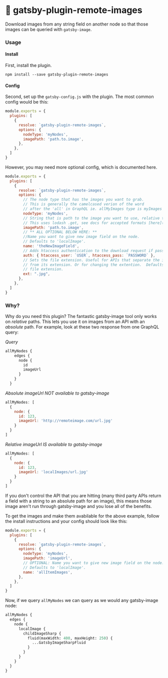 # :floppy_disk: gatsby-plugin-remote-images
Download images from any string field on another node so that those images can be queried with `gatsby-image`.

### Usage
#### Install
First, install the plugin.

`npm install --save gatsby-plugin-remote-images`

#### Config
Second, set up the `gatsby-config.js` with the plugin.
The most common config would be this:
```javascript
module.exports = {
  plugins: [
    {
      resolve: `gatsby-plugin-remote-images`,
      options: {
        nodeType: 'myNodes',
        imagePath: 'path.to.image',
      },
    },
  ]
}
```
However, you may need more optional config, which is documented here.
```javascript
module.exports = {
  plugins: [
    {
      resolve: `gatsby-plugin-remote-images`,
      options: {
        // The node type that has the images you want to grab.
        // This is generally the camelcased verion of the word
        // after the 'all' in GraphQL ie. allMyImages type is myImages
        nodeType: 'myNodes',
        // String that is path to the image you want to use, relative to the node.
        // This uses lodash .get, see docs for accepted formats [here](https://lodash.com/docs/4.17.11#get).
        imagePath: 'path.to.image',
        // ** ALL OPTIONAL BELOW HERE: ** 
        //Name you want to give new image field on the node.
        // Defaults to 'localImage'.
        name: 'theNewImageField',
        // Adds htaccess authentication to the download request if passed in.
        auth: { htaccess_user: `USER`, htaccess_pass: `PASSWORD` },
        // Sets the file extension. Useful for APIs that separate the image file path
        // from its extension. Or for changing the extention.  Defaults to existing
        // file extension.
        ext: ".jpg",
      },
    },
  ]
}
```

### Why?
Why do you need this plugin? The fantastic gatsby-image tool only works on _relative_ paths.  This lets you use it on images from an API with an _absolute_ path.  For example, look at these two response from one GraphQL query:

*Query*
```graphql
allMyNodes {
    edges {
      node {
        id
        imageUrl
      }
    }
  }
```

*Absolute imageUrl NOT available to gatsby-image*
```javascript
allMyNodes: [
  {
    node: {
      id: 123,
      imageUrl: 'http://remoteimage.com/url.jpg'
    }
  }
]
```
*Relative imageUrl IS available to gatsby-image*
```javascript
allMyNodes: [
  {
    node: {
      id: 123,
      imageUrl: 'localImages/url.jpg'
    }
  }
]
```

If you don't control the API that you are hitting (many third party APIs return a field with a string to an absolute path for an image), this means those image aren't run through gatsby-image and you lose all of the benefits.

To get the images and make them avabilable for the above example, follow the install instructions and your config should look like this:

```javascript
module.exports = {
  plugins: [
    {
      resolve: `gatsby-plugin-remote-images`,
      options: {
        nodeType: 'myNodes',
        imagePath: 'imageUrl',
        // OPTIONAL: Name you want to give new image field on the node.
        // Defaults to 'localImage'.
        name: 'allItemImages',
      },
    },
  ]
}
```

Now, if we query `allMyNodes` we can query as we would any gatsby-image node:

```graphql
allMyNodes {
  edges {
    node {
      localImage {
        childImageSharp {
          fluid(maxWidth: 400, maxHeight: 250) {
            ...GatsbyImageSharpFluid
          }
        }
      }
    }
  }
}
```